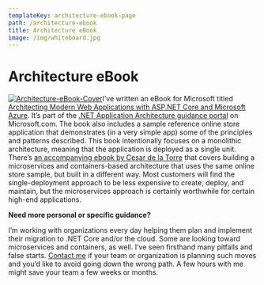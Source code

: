 ```yaml
---
templateKey: architecture-ebook-page
path: /architecture-ebook
title: Architecture eBook
image: /img/whiteboard.jpg
---
```

# Architecture eBook

[![Architecture-eBook-Cover](https://ardalis.com/wp-content/uploads/2017/08/Architecture-eBook-Cover-242x300.png)](http://ardalis.com/wp-content/uploads/2017/08/Architecture-eBook-Cover.png)I’ve written an eBook for Microsoft titled [Architecting Modern Web Applications with ASP.NET Core and Microsoft Azure](https://www.microsoft.com/net/download/thank-you/aspnet-ebook). It’s part of the [.NET Application Architecture guidance portal](https://www.microsoft.com/net/learn/architecture) on Microsoft.com. The book also includes a sample reference online store application that demonstrates (in a very simple app) some of the principles and patterns described. This book intentionally focuses on a monolithic architecture, meaning that the application is deployed as a single unit. There’s [an accompanying ebook by Cesar de la Torre](https://www.microsoft.com/net/download/thank-you/microservices-architecture-ebook) that covers building a microservices and containers-based architecture that uses the same online store sample, but built in a different way. Most customers will find the single-deployment approach to be less expensive to create, deploy, and maintain, but the microservices approach is certainly worthwhile for certain high-end applications.

**Need more personal or specific guidance?**

I’m working with organizations every day helping them plan and implement their migration to .NET Core and/or the cloud. Some are looking toward microservices and containers, as well. I’ve seen firsthand many pitfalls and false starts. [Contact me](https://ardalis.com/contact-us) if your team or organization is planning such moves and you’d like to avoid going down the wrong path. A few hours with me might save your team a few weeks or months.